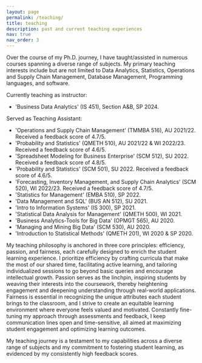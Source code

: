 ```yaml
---
layout: page
permalink: /teaching/
title: teaching
description: past and current teaching experiences
nav: true
nav_order: 3
---
```


Over the course of my Ph.D. journey, I have taught/assisted in numerous courses spanning a diverse range of subjects. My primary teaching interests include but are not limited to Data Analytics, Statistics, Operations and Supply Chain Management, Database Management, Programming languages, and software.

Currently teaching as instructor:
- 'Business Data Analytics' (IS 451), Section A&B, SP 2024.

Served as Teaching Assistant:
- 'Operations and Supply Chain Management' (TMMBA 516), AU 2021/22. Received a feedback score of 4.7/5.
- 'Probability and Statistics' (QMETH 510), AU 2021/22 & WI 2022/23. Received a feedback score of 4.6/5.
- 'Spreadsheet Modeling for Business Enterprise' (SCM 512), SU 2022. Received a feedback score of 4.8/5.
- 'Probability and Statistics' (SCM 501), SU 2022. Received a feedback score of 4.6/5.
- 'Forecasting, Inventory Management, and Supply Chain Analytics' (SCM 520), WI 2022/23. Received a feedback score of 4.7/5.
- 'Statistics for Management' (EMBA 510), SP 2022.
- 'Data Management and SQL' (BUS AN 512), SU 2021.
- 'Intro to Information Systems' (IS 300), SP 2021.
- 'Statistical Data Analysis for Management' (QMETH 500), WI 2021.
- 'Business Analytics-Tools for Big Data' (OPMGT 565), AU 2020.
- 'Managing and Mining Big Data' (SCM 530), AU 2020.
- 'Introduction to Statistical Methods' (QMETH 201), WI 2020 & SP 2020.

My teaching philosophy is anchored in three core principles: efficiency, passion, and fairness, each carefully designed to enrich the student learning experience. I prioritize efficiency by crafting curricula that make the most of our shared time, facilitating active learning, and tailoring individualized sessions to go beyond basic queries and encourage intellectual growth. Passion serves as the linchpin, inspiring students by weaving their interests into the coursework, thereby heightening engagement and deepening understanding through real-world applications. Fairness is essential in recognizing the unique attributes each student brings to the classroom, and I strive to create an equitable learning environment where everyone feels valued and motivated. Constantly fine-tuning my approach through assessments and feedback, I keep communication lines open and time-sensitive, all aimed at maximizing student engagement and optimizing learning outcomes.

My teaching journey is a testament to my capabilities across a diverse range of subjects and my commitment to fostering student learning, as evidenced by my consistently high feedback scores.
